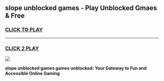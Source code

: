 
## slope unblocked games - Play Unblocked Gmaes & Free
<h3>
<a href="https://premium.freeplayer.one?title=slope_unblocked_games&ref=19F">CLICK TO PLAY</a></h3>
<hr>

<h3>
<a href="https://premium.freeplayer.one?title=slope_unblocked_games&ref=19F">CLICK 2 PLAY</a>
  
</h3>

<a href="https://premium.freeplayer.one?title=slope_unblocked_games&ref=19F/"><img src="https://clearcache.store/games.png"></a>


**slope unblocked games games unblocked: Your Gateway to Fun and Accessible Online Gaming**
